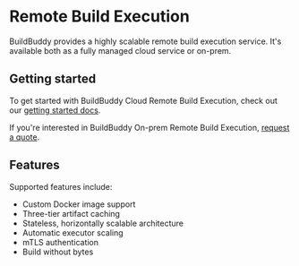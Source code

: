 <!--
{
  "name": "Remote Build Execution",
  "category": "5f18d21935ec3867907dda03",
  "priority": 1000
}
-->
# Remote Build Execution

BuildBuddy provides a highly scalable remote build execution service. It's available both as a fully managed cloud service or on-prem.

## Getting started

To get started with BuildBuddy Cloud Remote Build Execution, check out our [getting started docs](rbe-setup.md).

If you're interested in BuildBuddy On-prem Remote Build Execution, [request a quote](https://www.buildbuddy.io/request-quote).

## Features

Supported features include:
- Custom Docker image support
- Three-tier artifact caching
- Stateless, horizontally scalable architecture
- Automatic executor scaling
- mTLS authentication
- Build without bytes
  